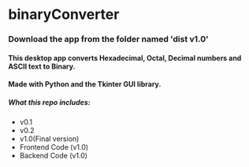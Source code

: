 # binaryConverter

### Download the app from the folder named 'dist v1.0'

#### This desktop app converts Hexadecimal, Octal, Decimal numbers and ASCII text to Binary.
#### Made with Python and the Tkinter GUI library.


##### What this repo includes:

- v0.1 
- v0.2
- v1.0(Final version)
- Frontend Code (v1.0)
- Backend Code (v1.0)
